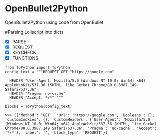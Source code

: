 # OpenBullet2Python
OpenBullet2Python using code from OpenBullet

#Parsing Loliscript into dicts
- [x] PARSE
- [x] REQUEST
- [x] KEYCHECK
- [x] FUNCTIONS

```
from ToPython import ToPython
config_text = """REQUEST GET "https://google.com" 
  
  HEADER "User-Agent: Mozilla/5.0 (Windows NT 10.0; Win64; x64) AppleWebKit/537.36 (KHTML, like Gecko) Chrome/80.0.3987.149 Safari/537.36" 
  HEADER "Pragma: no-cache" 
  HEADER "Accept: */*" """
  
blocks = ToPython(config_text)

>>> [{'Method': 'GET', 'Url': 'https://google.com', 'Booleans': {}, 'CustomCookies': {}, 'CustomHeaders': {'User-Agent': 'Mozilla/5.0 (Windows NT 10.0; Win64; x64) AppleWebKit/537.36 (KHTML, like Gecko) Chrome/80.0.3987.149 Safari/537.36', 'Pragma': 'no-cache', 'Accept': '*/*'}, 'label': '', 'block_type': 'REQUEST'}]
```
